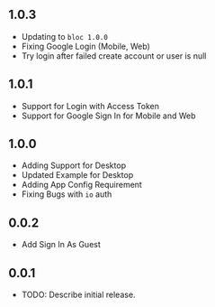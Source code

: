 ## 1.0.3

* Updating to `bloc 1.0.0`
* Fixing Google Login (Mobile, Web)
* Try login after failed create account or user is null

## 1.0.1

* Support for Login with Access Token
* Support for Google Sign In for Mobile and Web

## 1.0.0

* Adding Support for Desktop
* Updated Example for Desktop
* Adding App Config Requirement
* Fixing Bugs with `io` auth

## 0.0.2

* Add Sign In As Guest

## 0.0.1

* TODO: Describe initial release.
